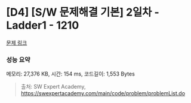 # [D4] [S/W 문제해결 기본] 2일차 - Ladder1 - 1210 

[문제 링크](https://swexpertacademy.com/main/code/problem/problemDetail.do?contestProbId=AV14ABYKADACFAYh) 

### 성능 요약

메모리: 27,376 KB, 시간: 154 ms, 코드길이: 1,553 Bytes



> 출처: SW Expert Academy, https://swexpertacademy.com/main/code/problem/problemList.do